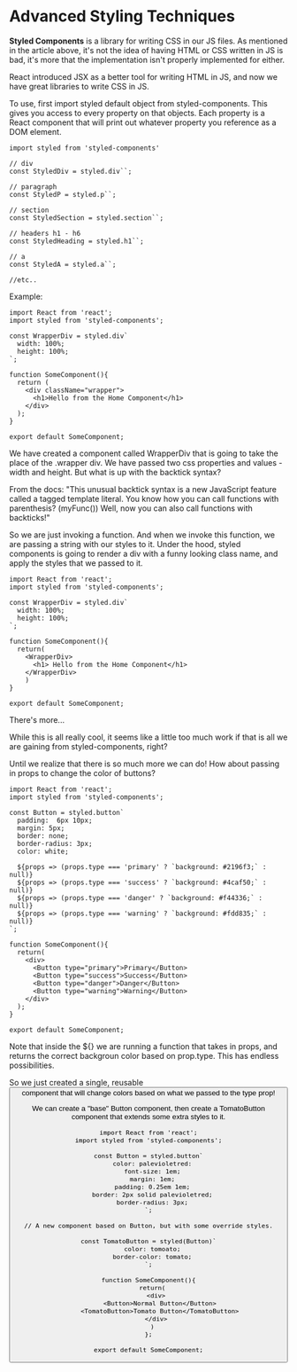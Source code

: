 # Advanced Styling Techniques

**Styled Components** is a library for writing CSS in our JS files. As mentioned in the article above, it's not the idea of having HTML or CSS written in JS is bad, it's more that the implementation isn't properly implemented for either.

React introduced JSX as a better tool for writing HTML in JS, and now we have great libraries to write CSS in JS.

To use, first import styled default object from styled-components. This gives you access to every property on that objects.
Each property is a React component that will print out whatever property you reference as a DOM element.

```
import styled from 'styled-components'
```

```
// div
const StyledDiv = styled.div``;

// paragraph
const StyledP = styled.p``;

// section
const StyledSection = styled.section``;

// headers h1 - h6
const StyledHeading = styled.h1``;

// a
const StyledA = styled.a``;

//etc..
```


Example:

```
import React from 'react';
import styled from 'styled-components';

const WrapperDiv = styled.div`
  width: 100%;
  height: 100%;
`;

function SomeComponent(){
  return (
    <div className="wrapper">
      <h1>Hello from the Home Component</h1>
    </div>
  );
}

export default SomeComponent;
```

We have created a component called WrapperDiv that is going to take the place of the .wrapper div. We have passed two css properties and values - width and height. But what is up with the backtick syntax?

From the docs: "This unusual backtick syntax is a new JavaScript feature called a tagged template literal. You know how you can call functions with parenthesis? (myFunc()) Well, now you can also call functions with backticks!"

So we are just invoking a function. And when we invoke this function, we are passing a string with our styles to it. Under the hood, styled components is going to render a div with a funny looking class name, and apply the styles that we passed to it.

```
import React from 'react';
import styled from 'styled-components';

const WrapperDiv = styled.div`
  width: 100%;
  height: 100%;
`;

function SomeComponent(){
  return(
    <WrapperDiv>
      <h1> Hello from the Home Component</h1>
    </WrapperDiv>
    )
}

export default SomeComponent;
```


There's more...

While this is all really cool, it seems like a little too much work if that is all we are gaining from styled-components, right?

Until we realize that there is so much more we can do! How about passing in props to change the color of buttons?

```
import React from 'react';
import styled from 'styled-components';

const Button = styled.button`
  padding:  6px 10px;
  margin: 5px;
  border: none;
  border-radius: 3px;
  color: white;

  ${props => (props.type === 'primary' ? `background: #2196f3;` : null)}
  ${props => (props.type === 'success' ? `background: #4caf50;` : null)}
  ${props => (props.type === 'danger' ? `background: #f44336;` : null)}
  ${props => (props.type === 'warning' ? `background: #fdd835;` : null)}
`;

function SomeComponent(){
  return(
    <div>
      <Button type="primary">Primary</Button>
      <Button type="success">Success</Button>
      <Button type="danger">Danger</Button>
      <Button type="warning">Warning</Button>
    </div>
  );
}

export default SomeComponent;
```

Note that inside the ${} we are running a function that takes in props, and returns the correct backgroun color based on prop.type. This has endless possibilities.

  So we just created a single, reusable <Button /> component that will change colors based on what we passed to the type prop! 

  We can create a "base" Button component, then create a TomatoButton component that extends some extra styles to it.

  ```
  import React from 'react';
  import styled from 'styled-components';

  const Button = styled.button`
    color: palevioletred:
    font-size: 1em;
    margin: 1em;
    padding: 0.25em 1em;
    border: 2px solid palevioletred;
    border-radius: 3px;
  `;

  // A new component based on Button, but with some override styles.

  const TomatoButton = styled(Button)`
    color: tomoato;
    border-color: tomato;
  `;

  function SomeComponent(){
    return(
      <div>
        <Button>Normal Button</Button>
        <TomatoButton>Tomato Button</TomatoButton>
      </div>
    )
  };

  export default SomeComponent;

  ```
